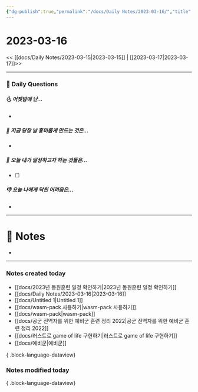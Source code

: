```yaml
---
{"dg-publish":true,"permalink":"/docs/Daily Notes/2023-03-16/","title":"2023-03-16","tags":[" DailyNote "]}
---
```



# 2023-03-16

<< [[docs/Daily Notes/2023-03-15\|2023-03-15]] | [[2023-03-17\|2023-03-17]]>>

---

### 📅 Daily Questions

##### 🌜 어젯밤에 난...

- 

##### 🙌 지금 당장 날 흥미롭게 만드는 것은...

- 

##### 🚀 오늘 내가 달성하고자 하는 것들은...

- [ ] 

##### 👎 오늘 나에게 닥친 어려움은...

- 

---

# 📝 Notes

- 

---

### Notes created today

- [[docs/2023년 동원훈련 일정 확인하기\|2023년 동원훈련 일정 확인하기]]
- [[docs/Daily Notes/2023-03-16\|2023-03-16]]
- [[docs/Untitled 1\|Untitled 1]]
- [[docs/wasm-pack 사용하기\|wasm-pack 사용하기]]
- [[docs/wasm-pack\|wasm-pack]]
- [[docs/공군 전역자를 위한 예비군 훈련 정리 2022\|공군 전역자를 위한 예비군 훈련 정리 2022]]
- [[docs/러스트로 game of life 구현하기\|러스트로 game of life 구현하기]]
- [[docs/예비군\|예비군]]

{ .block-language-dataview}

### Notes modified today


{ .block-language-dataview}
